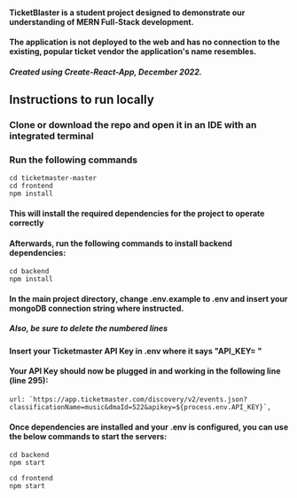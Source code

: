 

#### TicketBlaster is a student project designed to demonstrate our understanding of MERN Full-Stack development.

#### The application is not deployed to the web and has no connection to the existing, popular ticket vendor the application's name resembles.

##### Created using Create-React-App, December 2022.

## **Instructions to run locally**
### Clone or download the repo and open it in an IDE with an integrated terminal
### Run the following commands
```
cd ticketmaster-master 
cd frontend
npm install
```
#### This will install the required dependencies for the project to operate correctly
#### Afterwards, run the following commands to install backend dependencies:

```
cd backend
npm install
```
#### In the main project directory, change .env.example to .env and insert your mongoDB connection string where instructed.
##### Also, be sure to delete the numbered lines
#### Insert your Ticketmaster API Key in .env where it says "API_KEY= "
#### Your API Key should now be plugged in and working in the following line (line 295):
```
url: `https://app.ticketmaster.com/discovery/v2/events.json?classificationName=music&dmaId=522&apikey=${process.env.API_KEY}`,
```

#### Once dependencies are installed and your .env is configured, you can use the below commands to start the servers:
```
cd backend
npm start
```
```
cd frontend
npm start
```

